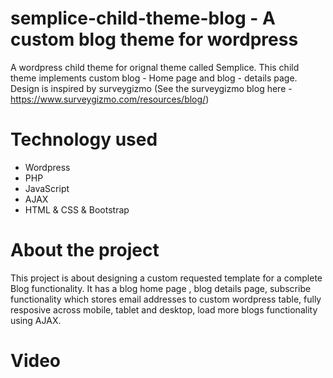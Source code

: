 # semplice-child-theme-blog - A custom blog theme for wordpress

A wordpress child theme for orignal theme called Semplice. This child theme implements custom blog - Home page and blog - details page. 
Design is inspired by surveygizmo (See the surveygizmo blog here - https://www.surveygizmo.com/resources/blog/)

# Technology used
- Wordpress
- PHP
- JavaScript
- AJAX
- HTML & CSS & Bootstrap

# About the project
This project is about designing a custom requested template for a complete Blog functionality. It has a blog home page , blog details page, subscribe
functionality which stores email addresses to custom wordpress table, fully resposive across mobile, tablet and desktop, load more blogs functionality using AJAX.

# Video
